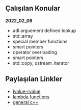 ## Çalışılan Konular
**2022_02_09**
* adl arguement defined lookup 
* std::array 
* special member functions
* smart pointers
* operator overloading
* smart pointers
* std::copy, ostream_iterator

## Paylaşılan Linkler
* [lvalue-rvalue](https://github.com/airbenders/Airbenders-wiki/wiki)
* [lambda functions](http://umich.edu/~eecs381/handouts/Lambda.pdf)
* [general c++](https://learnxinyminutes.com/docs/c++/)